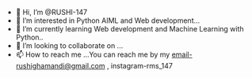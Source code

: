 - 👋 Hi, I’m @RUSHI-147
- 👀 I’m interested in Python AIML and Web development...
- 🌱 I’m currently learning Web development and Machine Learning with Python..
- 💞️ I’m looking to collaborate on ...
- 📫 How to reach me ...You can reach me by my email-rushighamandi@gmail.com , instagram-rms_147

<!---
RUSHI-147/RUSHI-147 is a ✨ special ✨ repository because its `README.md` (this file) appears on your GitHub profile.
You can click the Preview link to take a look at your changes.
--->
